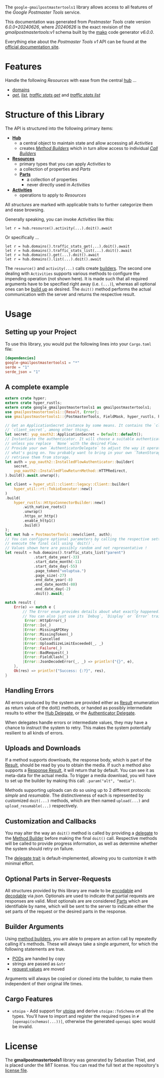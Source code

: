<!---
DO NOT EDIT !
This file was generated automatically from 'src/generator/templates/api/README.md.mako'
DO NOT EDIT !
-->
The `google-gmailpostmastertools1` library allows access to all features of the *Google Postmaster Tools* service.

This documentation was generated from *Postmaster Tools* crate version *6.0.0+20240626*, where *20240626* is the exact revision of the *gmailpostmastertools:v1* schema built by the [mako](http://www.makotemplates.org/) code generator *v6.0.0*.

Everything else about the *Postmaster Tools* *v1* API can be found at the
[official documentation site](https://developers.google.com/gmail/postmaster).
# Features

Handle the following *Resources* with ease from the central [hub](https://docs.rs/google-gmailpostmastertools1/6.0.0+20240626/google_gmailpostmastertools1/PostmasterTools) ...

* [domains](https://docs.rs/google-gmailpostmastertools1/6.0.0+20240626/google_gmailpostmastertools1/api::Domain)
 * [*get*](https://docs.rs/google-gmailpostmastertools1/6.0.0+20240626/google_gmailpostmastertools1/api::DomainGetCall), [*list*](https://docs.rs/google-gmailpostmastertools1/6.0.0+20240626/google_gmailpostmastertools1/api::DomainListCall), [*traffic stats get*](https://docs.rs/google-gmailpostmastertools1/6.0.0+20240626/google_gmailpostmastertools1/api::DomainTrafficStatGetCall) and [*traffic stats list*](https://docs.rs/google-gmailpostmastertools1/6.0.0+20240626/google_gmailpostmastertools1/api::DomainTrafficStatListCall)




# Structure of this Library

The API is structured into the following primary items:

* **[Hub](https://docs.rs/google-gmailpostmastertools1/6.0.0+20240626/google_gmailpostmastertools1/PostmasterTools)**
    * a central object to maintain state and allow accessing all *Activities*
    * creates [*Method Builders*](https://docs.rs/google-gmailpostmastertools1/6.0.0+20240626/google_gmailpostmastertools1/common::MethodsBuilder) which in turn
      allow access to individual [*Call Builders*](https://docs.rs/google-gmailpostmastertools1/6.0.0+20240626/google_gmailpostmastertools1/common::CallBuilder)
* **[Resources](https://docs.rs/google-gmailpostmastertools1/6.0.0+20240626/google_gmailpostmastertools1/common::Resource)**
    * primary types that you can apply *Activities* to
    * a collection of properties and *Parts*
    * **[Parts](https://docs.rs/google-gmailpostmastertools1/6.0.0+20240626/google_gmailpostmastertools1/common::Part)**
        * a collection of properties
        * never directly used in *Activities*
* **[Activities](https://docs.rs/google-gmailpostmastertools1/6.0.0+20240626/google_gmailpostmastertools1/common::CallBuilder)**
    * operations to apply to *Resources*

All *structures* are marked with applicable traits to further categorize them and ease browsing.

Generally speaking, you can invoke *Activities* like this:

```Rust,ignore
let r = hub.resource().activity(...).doit().await
```

Or specifically ...

```ignore
let r = hub.domains().traffic_stats_get(...).doit().await
let r = hub.domains().traffic_stats_list(...).doit().await
let r = hub.domains().get(...).doit().await
let r = hub.domains().list(...).doit().await
```

The `resource()` and `activity(...)` calls create [builders][builder-pattern]. The second one dealing with `Activities`
supports various methods to configure the impending operation (not shown here). It is made such that all required arguments have to be
specified right away (i.e. `(...)`), whereas all optional ones can be [build up][builder-pattern] as desired.
The `doit()` method performs the actual communication with the server and returns the respective result.

# Usage

## Setting up your Project

To use this library, you would put the following lines into your `Cargo.toml` file:

```toml
[dependencies]
google-gmailpostmastertools1 = "*"
serde = "1"
serde_json = "1"
```

## A complete example

```Rust
extern crate hyper;
extern crate hyper_rustls;
extern crate google_gmailpostmastertools1 as gmailpostmastertools1;
use gmailpostmastertools1::{Result, Error};
use gmailpostmastertools1::{PostmasterTools, FieldMask, hyper_rustls, hyper_util, yup_oauth2};

// Get an ApplicationSecret instance by some means. It contains the `client_id` and
// `client_secret`, among other things.
let secret: yup_oauth2::ApplicationSecret = Default::default();
// Instantiate the authenticator. It will choose a suitable authentication flow for you,
// unless you replace  `None` with the desired Flow.
// Provide your own `AuthenticatorDelegate` to adjust the way it operates and get feedback about
// what's going on. You probably want to bring in your own `TokenStorage` to persist tokens and
// retrieve them from storage.
let auth = yup_oauth2::InstalledFlowAuthenticator::builder(
    secret,
    yup_oauth2::InstalledFlowReturnMethod::HTTPRedirect,
).build().await.unwrap();

let client = hyper_util::client::legacy::Client::builder(
    hyper_util::rt::TokioExecutor::new()
)
.build(
    hyper_rustls::HttpsConnectorBuilder::new()
        .with_native_roots()
        .unwrap()
        .https_or_http()
        .enable_http1()
        .build()
);
let mut hub = PostmasterTools::new(client, auth);
// You can configure optional parameters by calling the respective setters at will, and
// execute the final call using `doit()`.
// Values shown here are possibly random and not representative !
let result = hub.domains().traffic_stats_list("parent")
             .start_date_year(-33)
             .start_date_month(-11)
             .start_date_day(-55)
             .page_token("voluptua.")
             .page_size(-27)
             .end_date_year(-8)
             .end_date_month(-80)
             .end_date_day(-2)
             .doit().await;

match result {
    Err(e) => match e {
        // The Error enum provides details about what exactly happened.
        // You can also just use its `Debug`, `Display` or `Error` traits
         Error::HttpError(_)
        |Error::Io(_)
        |Error::MissingAPIKey
        |Error::MissingToken(_)
        |Error::Cancelled
        |Error::UploadSizeLimitExceeded(_, _)
        |Error::Failure(_)
        |Error::BadRequest(_)
        |Error::FieldClash(_)
        |Error::JsonDecodeError(_, _) => println!("{}", e),
    },
    Ok(res) => println!("Success: {:?}", res),
}

```
## Handling Errors

All errors produced by the system are provided either as [Result](https://docs.rs/google-gmailpostmastertools1/6.0.0+20240626/google_gmailpostmastertools1/common::Result) enumeration as return value of
the doit() methods, or handed as possibly intermediate results to either the
[Hub Delegate](https://docs.rs/google-gmailpostmastertools1/6.0.0+20240626/google_gmailpostmastertools1/common::Delegate), or the [Authenticator Delegate](https://docs.rs/yup-oauth2/*/yup_oauth2/trait.AuthenticatorDelegate.html).

When delegates handle errors or intermediate values, they may have a chance to instruct the system to retry. This
makes the system potentially resilient to all kinds of errors.

## Uploads and Downloads
If a method supports downloads, the response body, which is part of the [Result](https://docs.rs/google-gmailpostmastertools1/6.0.0+20240626/google_gmailpostmastertools1/common::Result), should be
read by you to obtain the media.
If such a method also supports a [Response Result](https://docs.rs/google-gmailpostmastertools1/6.0.0+20240626/google_gmailpostmastertools1/common::ResponseResult), it will return that by default.
You can see it as meta-data for the actual media. To trigger a media download, you will have to set up the builder by making
this call: `.param("alt", "media")`.

Methods supporting uploads can do so using up to 2 different protocols:
*simple* and *resumable*. The distinctiveness of each is represented by customized
`doit(...)` methods, which are then named `upload(...)` and `upload_resumable(...)` respectively.

## Customization and Callbacks

You may alter the way an `doit()` method is called by providing a [delegate](https://docs.rs/google-gmailpostmastertools1/6.0.0+20240626/google_gmailpostmastertools1/common::Delegate) to the
[Method Builder](https://docs.rs/google-gmailpostmastertools1/6.0.0+20240626/google_gmailpostmastertools1/common::CallBuilder) before making the final `doit()` call.
Respective methods will be called to provide progress information, as well as determine whether the system should
retry on failure.

The [delegate trait](https://docs.rs/google-gmailpostmastertools1/6.0.0+20240626/google_gmailpostmastertools1/common::Delegate) is default-implemented, allowing you to customize it with minimal effort.

## Optional Parts in Server-Requests

All structures provided by this library are made to be [encodable](https://docs.rs/google-gmailpostmastertools1/6.0.0+20240626/google_gmailpostmastertools1/common::RequestValue) and
[decodable](https://docs.rs/google-gmailpostmastertools1/6.0.0+20240626/google_gmailpostmastertools1/common::ResponseResult) via *json*. Optionals are used to indicate that partial requests are responses
are valid.
Most optionals are are considered [Parts](https://docs.rs/google-gmailpostmastertools1/6.0.0+20240626/google_gmailpostmastertools1/common::Part) which are identifiable by name, which will be sent to
the server to indicate either the set parts of the request or the desired parts in the response.

## Builder Arguments

Using [method builders](https://docs.rs/google-gmailpostmastertools1/6.0.0+20240626/google_gmailpostmastertools1/common::CallBuilder), you are able to prepare an action call by repeatedly calling it's methods.
These will always take a single argument, for which the following statements are true.

* [PODs][wiki-pod] are handed by copy
* strings are passed as `&str`
* [request values](https://docs.rs/google-gmailpostmastertools1/6.0.0+20240626/google_gmailpostmastertools1/common::RequestValue) are moved

Arguments will always be copied or cloned into the builder, to make them independent of their original life times.

[wiki-pod]: http://en.wikipedia.org/wiki/Plain_old_data_structure
[builder-pattern]: http://en.wikipedia.org/wiki/Builder_pattern
[google-go-api]: https://github.com/google/google-api-go-client

## Cargo Features

* `utoipa` - Add support for [utoipa](https://crates.io/crates/utoipa) and derive `utoipa::ToSchema` on all
the types. You'll have to import and register the required types in `#[openapi(schemas(...))]`, otherwise the
generated `openapi` spec would be invalid.


# License
The **gmailpostmastertools1** library was generated by Sebastian Thiel, and is placed
under the *MIT* license.
You can read the full text at the repository's [license file][repo-license].

[repo-license]: https://github.com/Byron/google-apis-rsblob/main/LICENSE.md

